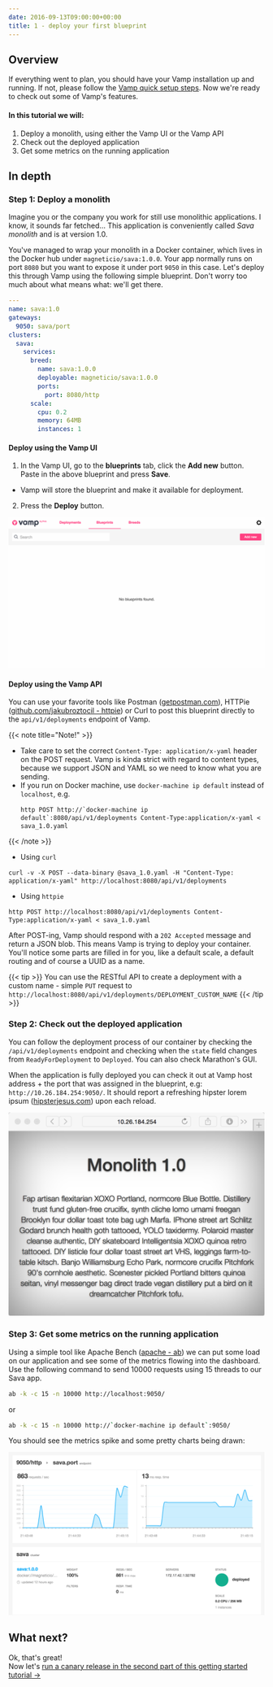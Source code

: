 ```yaml
---
date: 2016-09-13T09:00:00+00:00
title: 1 - deploy your first blueprint
---
```

## Overview

If everything went to plan, you should have your Vamp installation up and running. If not, please follow the [Vamp quick setup steps](/try-vamp/). Now we're ready to check out some of Vamp's features. 

#### In this tutorial we will:  

1. Deploy a monolith, using either the Vamp UI or the Vamp API
2. Check out the deployed application
3. Get some metrics on the running application

## In depth

### Step 1: Deploy a monolith

Imagine you or the company you work for still use monolithic applications. I know, it sounds far fetched...
This application is conveniently called *Sava monolith* and is at version 1.0.  

You've managed to wrap your monolith in a Docker container, which lives in the Docker hub under `magneticio/sava:1.0.0`. Your app normally runs on port `8080` but you want to expose it under port `9050` in this case. Let's deploy this through Vamp using the following simple blueprint. Don't worry too much about what means what: we'll get there.

```yaml
---
name: sava:1.0
gateways:
  9050: sava/port
clusters:
  sava:
    services:
      breed:
        name: sava:1.0.0
        deployable: magneticio/sava:1.0.0
        ports:
          port: 8080/http
      scale:
        cpu: 0.2       
        memory: 64MB
        instances: 1
```


#### Deploy using the Vamp UI

1. In the Vamp UI, go to the **blueprints** tab, click the **Add new** button. Paste in the above blueprint and press **Save**.  
  * Vamp will store the blueprint and make it available for deployment. 
  
2. Press the **Deploy** button.

![](/images/screens/tut1_deploy.gif)

#### Deploy using the Vamp API

You can use your favorite tools like Postman ([getpostman.com](https://www.getpostman.com/)), HTTPie ([github.com/jakubroztocil - httpie](https://github.com/jakubroztocil/httpie)) or Curl to post this blueprint directly to the `api/v1/deployments` endpoint of Vamp.

{{< note title="Note!" >}}
* Take care to set the correct `Content-Type: application/x-yaml` header on the POST request. Vamp is kinda
strict with regard to content types, because we support JSON and YAML so we need to know what you are sending.   
* If you run on Docker machine, use `docker-machine ip default` instead of `localhost`, e.g.
  ```
  http POST http://`docker-machine ip default`:8080/api/v1/deployments Content-Type:application/x-yaml < sava_1.0.yaml
  ```
{{< /note >}}

* Using `curl`
```
curl -v -X POST --data-binary @sava_1.0.yaml -H "Content-Type: application/x-yaml" http://localhost:8080/api/v1/deployments
```

* Using `httpie`
```
http POST http://localhost:8080/api/v1/deployments Content-Type:application/x-yaml < sava_1.0.yaml
```

After POST-ing, Vamp should respond with a `202 Accepted` message and return a JSON blob. This means Vamp is trying to deploy your container. You'll notice some parts are filled in for you, like a default scale, a default routing and of course a UUID as a name.

{{< tip >}}
You can use the RESTful API to create a deployment with a custom name - simple `PUT` request to `http://localhost:8080/api/v1/deployments/DEPLOYMENT_CUSTOM_NAME`
{{< /tip >}}

### Step 2: Check out the deployed application 

You can follow the deployment process of our container by checking the `/api/v1/deployments` endpoint and checking when the `state` field changes from `ReadyForDeployment` to `Deployed`. You can also check Marathon's GUI.

When the application is fully deployed you can check it out at Vamp host address + the port that was assigned in the blueprint, e.g: `http://10.26.184.254:9050/`. It should report a refreshing hipster lorem ipsum ([hipsterjesus.com](http://hipsterjesus.com/)) upon each reload.

![](/images/screens/monolith1.png)

### Step 3: Get some metrics on the running application

Using a simple tool like Apache Bench ([apache - ab](https://httpd.apache.org/docs/2.2/programs/ab.html)) we can put some load on our application and see some of the metrics flowing into the dashboard. Use the following command to send 10000 requests using 15 threads to our Sava app.

```bash
ab -k -c 15 -n 10000 http://localhost:9050/
```
or
```bash
ab -k -c 15 -n 10000 http://`docker-machine ip default`:9050/
```

You should see the metrics spike and some pretty charts being drawn:

![](/images/screens/tut1_metrics.png)

## What next?

Ok, that's great!   
Now let's [run a canary release in the second part of this getting started tutorial →](/try-vamp/sava-tutorials/run-a-canary-release/)